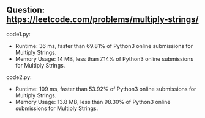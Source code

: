 ## Question: https://leetcode.com/problems/multiply-strings/

code1.py:
* Runtime: 36 ms, faster than 69.81% of Python3 online submissions for Multiply Strings.
* Memory Usage: 14 MB, less than 7.14% of Python3 online submissions for Multiply Strings.

code2.py:
* Runtime: 109 ms, faster than 53.92% of Python3 online submissions for Multiply Strings.
* Memory Usage: 13.8 MB, less than 98.30% of Python3 online submissions for Multiply Strings.